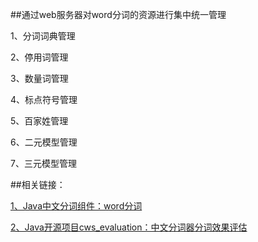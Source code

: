 ##通过web服务器对word分词的资源进行集中统一管理



   1、分词词典管理
   
   2、停用词管理
   
   3、数量词管理
   
   4、标点符号管理
   
   5、百家姓管理
   
   6、二元模型管理
   
   7、三元模型管理

	
	
##相关链接：


    
   [1、Java中文分词组件：word分词](https://github.com/ysc/word)
   
   [2、Java开源项目cws_evaluation：中文分词器分词效果评估](https://github.com/ysc/cws_evaluation/)
